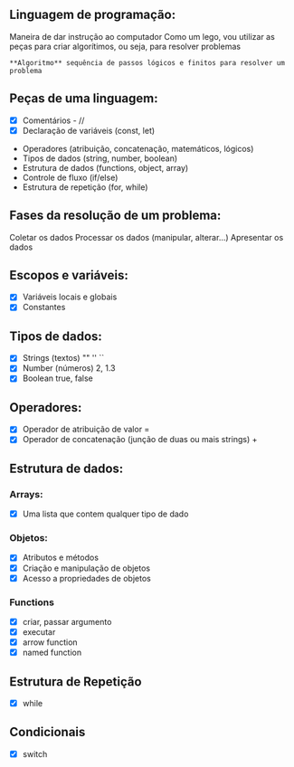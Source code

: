 ## Linguagem de programação:
Maneira de dar instrução ao computador
Como um lego, vou utilizar as peças para criar algorítimos,
ou seja, para resolver problemas

    **Algoritmo** sequência de passos lógicos e finitos para resolver um problema

## Peças de uma linguagem:
- [x] Comentários - //
- [x] Declaração de variáveis (const, let)
- Operadores (atribuição, concatenação, matemáticos, lógicos)
- Tipos de dados (string, number, boolean)
- Estrutura de dados (functions, object, array)
- Controle de fluxo (if/else)
- Estrutura de repetição (for, while)

## Fases da resolução de um problema:
Coletar os dados
Processar os dados (manipular, alterar...)
Apresentar os dados

## Escopos e variáveis:
- [x] Variáveis locais e globais
- [x] Constantes

## Tipos de dados:
- [x] Strings (textos) "" '' ``
- [x] Number (números) 2, 1.3
- [x] Boolean true, false

## Operadores:
- [x] Operador de atribuição de valor =
- [x] Operador de concatenação (junção de duas ou mais strings) +

## Estrutura de dados:

### Arrays:
- [x] Uma lista que contem qualquer tipo de dado

### Objetos:
- [x] Atributos e métodos
- [x] Criação e manipulação de objetos
- [x] Acesso a propriedades de objetos

### Functions
- [x] criar, passar argumento
- [x] executar
- [x] arrow function
- [x] named function

## Estrutura de Repetição
- [x] while

## Condicionais
- [x] switch